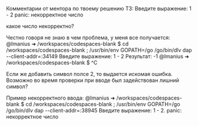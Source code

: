 Комментарии от ментора по твоему решению ТЗ:
Введите выражение: 1 - 2
panic: некорректное число

какое число некорректно?


Честно говоря не знаю в чем проблема, у меня все получается:
@Imanius ➜ /workspaces/codespaces-blank $  cd /workspaces/codespaces-blank ; /usr/bin/env GOPATH=/go /go/bin/dlv dap --client-addr=:34149 
Введите выражение: 1 - 2
Результат: -1
@Imanius ➜ /workspaces/codespaces-blank $ ^C


Если же добавить символ полсе 2, то выдается искомая ошибка. Возможно во время проверки при вводе был задействован лишний символ?

Пример некорректного ввода:
@Imanius ➜ /workspaces/codespaces-blank $  cd /workspaces/codespaces-blank ; /usr/bin/env GOPATH=/go /go/bin/dlv dap --client-addr=:38945 
Введите выражение: 1 - 2.
panic: некорректное число
